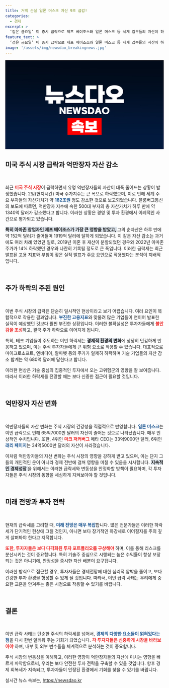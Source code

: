 ```yaml
---
title: 거액 손실 일론 머스크 자산 9조 급감!
categories:
  - 경제
excerpt: >
  ‘검은 금요일’ 미 증시 급락으로 제프 베이조스와 일론 머스크 등 세계 갑부들의 자산이 하루 만에 약 182조 원 증발! 기술 기업들의 주가 하락이 원인, 그 파격적인 수치의 배경은?
feature_text: >
  ‘검은 금요일’ 미 증시 급락으로 제프 베이조스와 일론 머스크 등 세계 갑부들의 자산이 하루 만에 약 182조 원 증발! 기술 기업들의 주가 하락이 원인, 그 파격적인 수치의 배경은?
image: '/assets/img/newsdao_breakingnews.jpg'
---
```


<p><img src="/assets/img/newsdao_breakingnews.jpg" alt="pcversion 속보" /></p>

<h2 data-ke-size="size26">미국 주식 시장 급락과 억만장자 자산 감소</h2>

<p data-ke-size="size16">&nbsp;</p>

<p>최근 <b><span style="color: #ee2323;">미국 주식 시장</span></b>이 급락하면서 유명 억만장자들의 자산이 대폭 줄어드는 상황이 발생했습니다. 2일(현지시간) 미국 주가지수는 큰 폭으로 하락했으며, 이로 인해 세계 주요 부자들의 자산가치가 약 <b><span style="color: #1a5490;">182조원</span></b> 정도 감소한 것으로 보고되었습니다. 블룸버그통신의 보도에 따르면, 억만장자 지수에 속한 500대 부자의 총 자산가치가 하루 만에 약 1340억 달러가 감소했다고 합니다. 이러한 상황은 경영 및 투자 환경에서 이례적인 사건으로 평가되고 있습니다. </p>

<p><b><span style="background-color: #21538527;">특히 아마존 창업자인 제프 베이조스가 가장 큰 영향을 받았고, </span></b>그의 순자산은 하루 만에 약 152억 달러가 줄어들며 1919억 달러에 달하게 되었습니다. 이 같은 자산 감소는 과거에도 여러 차례 있었던 일로, 2019년 이혼 후 재산이 분할되었던 경우와 2022년 아마존 주가가 14% 하락했던 경우와 나란히 기록될 정도로 큰 폭입니다. 이러한 급락세는 최근 발표된 고용 지표와 부침이 잦은 실적 발표가 주요 요인으로 작용했다는 분석이 지배적입니다. </p>

<p data-ke-size="size16">&nbsp;</p>

<h2 data-ke-size="size26">주가 하락의 주된 원인</h2>

<p data-ke-size="size16">&nbsp;</p>

<p>이번 주식 시장의 급락은 단순히 일시적인 현상이라고 보기 어렵습니다. 여러 요인이 복합적으로 작용한 결과입니다. <b><span style="color: #1a5490;">부진한 고용지표</span></b>와 맞물려 많은 기업들이 연이어 발표한 실적이 예상했던 것보다 훨씬 부진한 상황입니다. 이러한 불확실성은 투자자들에게 <b><span style="color: #ee2323;">불안감을 조성</span></b>하고, 결국 주가 하락으로 이어지게 됩니다.</p>

<p>특히, 테크 기업들이 주도하는 이번 하락세는 <b><span style="background-color: #21538527;">경제적 환경의 변화</span></b>에 상당히 민감하게 반응하고 있으며, 이는 주식 투자자들에게 큰 위험 요소로 작용할 수 있습니다. 대표적으로 마이크로소프트, 엔비디아, 알파벳 등의 주가가 일제히 하락하며 기술 기업들의 자산 감소 합계는 약 680억 달러에 달한다고 합니다. </p>

<p>이러한 현상은 기술 중심의 집중적인 투자에서 오는 고위험군의 영향을 잘 보여줍니다. 따라서 이러한 하락세를 전망할 때는 보다 신중한 접근이 필요할 것입니다.</p>

<p data-ke-size="size16">&nbsp;</p>

<h2 data-ke-size="size26">억만장자 자산 변화</h2>

<p data-ke-size="size16">&nbsp;</p>

<p>억만장자들의 자산 변화는 주식 시장의 건강성을 직접적으로 반영합니다. <b><span style="color: #1a5490;">일론 머스크</span></b>는 이번 급락으로 인해 65억7000만 달러의 자산이 줄어든 것으로 나타났습니다. 매우 인상적인 수치입니다. 또한, 4위인 <b><span style="color: #ee2323;">마크 저커버그</span></b> 메타 CEO는 33억9000만 달러, 6위인 <b><span style="color: #1a5490;">래리 페이지</span></b>는 34억5000만 달러의 자산이 사라졌습니다.</p>

<p>이처럼 억만장자들의 자산 변화는 주식 시장의 영향을 강하게 받고 있으며, 이는 단지 그들의 개인적인 운이 아니라 경제 전반에 걸쳐 영향을 미칠 수 있음을 시사합니다. <b><span style="background-color: #21538527;">지속적인 경제성장 </span></b>을 위해서는 이러한 급락세와 변동성을 안정화할 방책이 필요하며, 각 투자자들은 주식 시장의 동향을 세심하게 지켜보아야 할 것입니다.</p>

<p data-ke-size="size16">&nbsp;</p>

<h2 data-ke-size="size26">미래 전망과 투자 전략</h2>

<p data-ke-size="size16">&nbsp;</p>

<p>현재의 급락세를 고려할 때, <b><span style="color: #1a5490;">미래 전망은 매우 복잡</span></b>합니다. 많은 전문가들은 이러한 하락세가 단기적인 현상에 그칠 것인지, 아니면 보다 장기적인 하강세로 이어질지를 주의 깊게 살펴봐야 한다고 지적합니다. </p>

<p><b><span style="color: #ee2323;">또한, 투자자들은 보다 다각화된 투자 포트폴리오를 구상해야</span></b> 하며, 이를 통해 리스크를 분산시키는 것이 중요합니다. 특히 기술주 중심으로 시행되는 높은 수익률이 항상 보장되는 것은 아니기에, 안정성을 중시한 자산 배분이 요구됩니다. </p>

<p>이러한 방식으로 접근할 경우, 투자자들은 경제전망에 대한 심리적 압박을 줄이고, 보다 건강한 투자 환경을 형성할 수 있게 될 것입니다. 따라서, 이번 급락 사태는 우리에게 중요한 교훈을 안겨주는 좋은 시점으로 작용할 수 있기를 바랍니다.</p>

<p data-ke-size="size16">&nbsp;</p>

<h2 data-ke-size="size26">결론</h2>

<p data-ke-size="size16">&nbsp;</p>

<p>이번 급락 사태는 단순한 주식의 하락세를 넘어서, <b><span style="color: #1a5490;">경제의 다양한 요소들이 얽혀있다는 점</span></b>을 다시 한번 일깨워 주는 기회가 되었습니다. <b><span style="color: #ee2323;">각 투자자들은 신중하게 시장을 바라보아야</span></b> 하며, 내부 및 외부 변수들을 체계적으로 분석하는 것이 중요합니다.</p>

<p>주식 시장의 변동성을 이해하고, 이러한 영향이 억만장자들의 자산에 미치는 영향을 빠르게 파악함으로써, 우리는 보다 안전한 투자 전략을 구축할 수 있을 것입니다. 향후 경제 회복세가 지속되고, 투자자들이 안정된 환경에서 기회를 찾을 수 있기를 바랍니다. </p>
실시간 뉴스 속보는, <a href="https://newsdao.kr" rel="dofollow">https://newsdao.kr</a>


